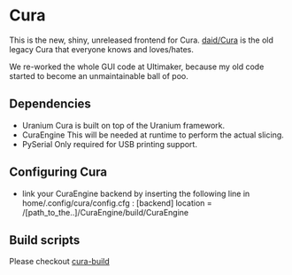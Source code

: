 Cura
====

This is the new, shiny, unreleased frontend for Cura. [daid/Cura](https://github.com/daid/Cura.git) is the old legacy Cura that everyone knows and loves/hates.

We re-worked the whole GUI code at Ultimaker, because my old code started to become an unmaintainable ball of poo.

Dependencies
------------

* Uranium
  Cura is built on top of the Uranium framework.
* CuraEngine
  This will be needed at runtime to perform the actual slicing.
* PySerial
  Only required for USB printing support.

Configuring Cura
----------------
* link your CuraEngine backend by inserting the following line in home/.config/cura/config.cfg :
[backend]
location = /[path_to_the..]/CuraEngine/build/CuraEngine


Build scripts
-------------

Please checkout [cura-build](https://github.com/Ultimaker/cura-build)
